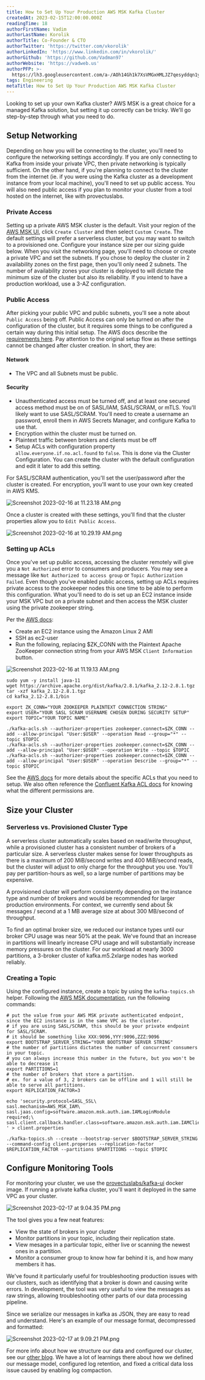 ```yaml
---
title: How to Set Up Your Production AWS MSK Kafka Cluster
createdAt: 2023-02-15T12:00:00.000Z
readingTime: 18
authorFirstName: Vadim
authorLastName: Korolik
authorTitle: Co-Founder & CTO
authorTwitter: 'https://twitter.com/vkorolik'
authorLinkedIn: 'https://www.linkedin.com/in/vkorolik/'
authorGithub: 'https://github.com/Vadman97'
authorWebsite: 'https://vadweb.us'
authorPFP: >-
  https://lh3.googleusercontent.com/a-/AOh14Gh1k7XsVMGxHMLJZ7qesyddqn1y4EKjfbodEYiY=s96-c
tags: Engineering
metaTitle: How to Set Up Your Production AWS MSK Kafka Cluster
---
```


Looking to set up your own Kafka cluster? AWS MSK is a great choice for a managed Kafka solution, but setting it up correctly can be tricky. We'll go step-by-step through what you need to do.

## Setup Networking

Depending on how you will be connecting to the cluster, you'll need to configure the networking settings accordingly. If you are only connecting to Kafka from inside your private VPC, then private networking is typically sufficient. On the other hand, if you're planning to connect to the cluster from the internet (ie. if you were using the Kafka cluster as a development instance from your local machine), you'll need to set up public access. You will also need public access if you plan to monitor your cluster from a tool hosted on the internet, like with provectuslabs.

### Private Access

Setting up a private AWS MSK cluster is the default. Visit your region of the [AWS MSK UI](https://us-east-2.console.aws.amazon.com/msk/home?region=us-east-2#/clusters "https://us-east-2.console.aws.amazon.com/msk/home?region=us-east-2#/clusters"), click `Create Cluster` and then select `Custom Create`. The default settings will prefer a serverless cluster, but you may want to switch to a provisioned one. Configure your instance size per our sizing guide below. When you visit the networking page, you'll need to choose or create a private VPC and set the subnets. If you chose to deploy the cluster in 2 availability zones on the first page, then you'll only need 2 subnets. The number of availability zones your cluster is deployed to will dictate the minimum size of the cluster but also its reliability. If you intend to have a production workload, use a 3-AZ configuration.

### Public Access

After picking your public VPC and public subnets, you'll see a note about `Public Access` being off. Public Access can only be turned on after the configuration of the cluster, but it requires some things to be configured a certain way during this initial setup. The AWS docs describe the [requirements here](https://docs.aws.amazon.com/msk/latest/developerguide/public-access.html "https://docs.aws.amazon.com/msk/latest/developerguide/public-access.html"). Pay attention to the original setup flow as these settings cannot be changed after cluster creation. In short, they are:

#### Network

-   The VPC and all Subnets must be public.

#### Security

-   Unauthenticated access must be turned off, and at least one secured access method must be on of SASL/IAM, SASL/SCRAM, or mTLS. You'll likely want to use SASL/SCRAM. You'll need to create a username an password, enroll them in AWS Secrets Manager, and configure Kafka to use that.
-   Encryption within the cluster must be turned on.
-   Plaintext traffic between brokers and clients must be off
-   Setup ACLs with configuration property `allow.everyone.if.no.acl.found` to `false`. This is done via the Cluster Configuration. You can create the cluster with the default configuration and edit it later to add this setting.

For SASL/SCRAM authentication, you'll set the user/password after the cluster is created. For encryption, you'll want to use your own key created in AWS KMS.

![Screenshot 2023-02-16 at 11.23.18 AM.png](https://media.graphassets.com/pPGhT01Qcq4JvPceVFd1 "Screenshot 2023-02-16 at 11.23.18 AM.png")

Once a cluster is created with these settings, you'll find that the cluster properties allow you to `Edit Public Access`.

![Screenshot 2023-02-16 at 10.29.19 AM.png](https://media.graphassets.com/AIWv8knSjOM0VrQKLBPw "Screenshot 2023-02-16 at 10.29.19 AM.png")

### Setting up ACLs

Once you've set up public access, accessing the cluster remotely will give you a `Not Authorized` error to consumers and producers. You may see a message like `Not Authorized to access group` or `Topic Authorization Failed`. Even though you've enabled public access, setting up ACLs requires private access to the zookeeper nodes this one time to be able to perform this configuration. What you'll need to do is set up an EC2 instance inside your MSK VPC but on a private subnet and then access the MSK cluster using the private zookeeper string.

Per the [AWS docs](https://docs.aws.amazon.com/msk/latest/developerguide/create-topic.html "https://docs.aws.amazon.com/msk/latest/developerguide/create-topic.html"):

-   Create an EC2 instance using the Amazon Linux 2 AMI
-   SSH as ec2-user
-   Run the following, replacing $ZK_CONN with the Plaintext Apache ZooKeeper connection string from your AWS MSK `Client Information` button.

![Screenshot 2023-02-16 at 11.19.13 AM.png](https://media.graphassets.com/9fViDLWQa2xMhE7hiAfg "Screenshot 2023-02-16 at 11.19.13 AM.png")

```
sudo yum -y install java-11
wget https://archive.apache.org/dist/kafka/2.8.1/kafka_2.12-2.8.1.tgz
tar -xzf kafka_2.12-2.8.1.tgz
cd kafka_2.12-2.8.1/bin

export ZK_CONN="YOUR ZOOKEEPER PLAINTEXT CONNECTION STRING"
export USER="YOUR SASL SCRAM USERNAME CHOSEN DURING SECURITY SETUP"
export TOPIC="YOUR TOPIC NAME"

./kafka-acls.sh --authorizer-properties zookeeper.connect=$ZK_CONN --add --allow-principal "User:$USER" --operation Read --group="*" --topic $TOPIC
./kafka-acls.sh --authorizer-properties zookeeper.connect=$ZK_CONN --add --allow-principal "User:$USER" --operation Write --topic $TOPIC
./kafka-acls.sh --authorizer-properties zookeeper.connect=$ZK_CONN --add --allow-principal "User:$USER" --operation Describe --group="*" --topic $TOPIC
```

See the [AWS docs](https://docs.aws.amazon.com/msk/latest/developerguide/msk-acls.html "https://docs.aws.amazon.com/msk/latest/developerguide/msk-acls.html") for more details about the specific ACLs that you need to setup. We also often reference the [Confluent Kafka ACL docs](https://docs.confluent.io/platform/current/kafka/authorization.html#operations "https://docs.confluent.io/platform/current/kafka/authorization.html#operations") for knowing what the different permissions are.

## Size your Cluster

### Serverless vs. Provisioned Cluster Type

A serverless cluster automatically scales based on read/write throughput, while a provisioned cluster has a consistent number of brokers of a particular size. A serverless cluster makes sense for lower throughputs as there is a maximum of 200 MiB/second writes and 400 MiB/second reads, but the cluster will adjust to only charge for the throughput you use. You'll pay per partition-hours as well, so a large number of partitions may be expensive.

A provisioned cluster will perform consistently depending on the instance type and number of brokers and would be recommended for larger production environments. For context, we currently send about 5k messages / second at a 1 MB average size at about 300 MB/second of throughput.

To find an optimal broker size, we reduced our instance types until our broker CPU usage was near 50% at the peak. We've found that an increase in partitions will linearly increase CPU usage and will substantially increase memory pressures on the cluster. For our workload at nearly 3000 partitions, a 3-broker cluster of kafka.m5.2xlarge nodes has worked reliably.

### Creating a Topic

Using the configured instance, create a topic by using the `kafka-topics.sh` helper. Following the [AWS MSK documentation](https://docs.aws.amazon.com/msk/latest/developerguide/create-topic.html "https://docs.aws.amazon.com/msk/latest/developerguide/create-topic.html"), run the following commands:

```
# put the value from your AWS MSK private authenticated endpoint, since the EC2 instance is in the same VPC as the cluster.
# if you are using SASL/SCRAM, this should be your private endpoint for SASL/SCRAM.
# it should be something like XXX:9096,YYY:9096,ZZZ:9096
export BOOTSTRAP_SERVER_STRING="YOUR BOOTSTRAP SERVER STRING"
# the number of partitions dictates the number of concurrent consumers in your topic.
# you can always increase this number in the future, but you won't be able to decrease it
export PARTITIONS=1
# the number of brokers that store a partition.
# ex. for a value of 3, 2 brokers can be offline and 1 will still be able to serve all partitions.
export REPLICATION_FACTOR=3

echo 'security.protocol=SASL_SSL\
sasl.mechanism=AWS_MSK_IAM\
sasl.jaas.config=software.amazon.msk.auth.iam.IAMLoginModule required;\
sasl.client.callback.handler.class=software.amazon.msk.auth.iam.IAMClientCallbackHandler\
' > client.properties

./kafka-topics.sh --create --bootstrap-server $BOOTSTRAP_SERVER_STRING --command-config client.properies --replication-factor $REPLICATION_FACTOR --partitions $PARTITIONS --topic $TOPIC
```

## Configure Monitoring Tools

For monitoring your cluster, we use the [provectuslabs/kafka-ui](https://hub.docker.com/r/provectuslabs/kafka-ui "https://hub.docker.com/r/provectuslabs/kafka-ui") docker image. If running a private kafka cluster, you'll want it deployed in the same VPC as your cluster.

![Screenshot 2023-02-17 at 9.04.35 PM.png](https://media.graphassets.com/prZVCf9T6BPZXfeEcKMg "Screenshot 2023-02-17 at 9.04.35 PM.png")

The tool gives you a few neat features:

-   View the state of brokers in your cluster
-   Monitor partitions in your topic, including their replication state.
-   View mesages in a particular topic, either live or scanning the newest ones in a partition.
-   Monitor a consumer group to know how far behind it is, and how many members it has.

We've found it particularly useful for troubleshooting production issues with our clusters, such as identifying that a broker is down and causing write errors. In development, the tool was very useful to view the messages as raw strings, allowing troubleshooting other parts of our data processing pipeline.

Since we serialize our messages in kafka as JSON, they are easy to read and understand. Here's an example of our message format, decompressed and formatted:

![Screenshot 2023-02-17 at 9.09.21 PM.png](https://media.graphassets.com/iOQYuFCYTNqSYTqa1D83 "Screenshot 2023-02-17 at 9.09.21 PM.png")

For more info about how we structure our data and configured our cluster, see our [other blog](/blog/scalable-data-processing-with-apache-kafka "/blog/scalable-data-processing-with-apache-kafka"). We have a lot of learnings there about how we defined our message model, configured log retention, and fixed a critical data loss issue caused by enabling log compaction.
